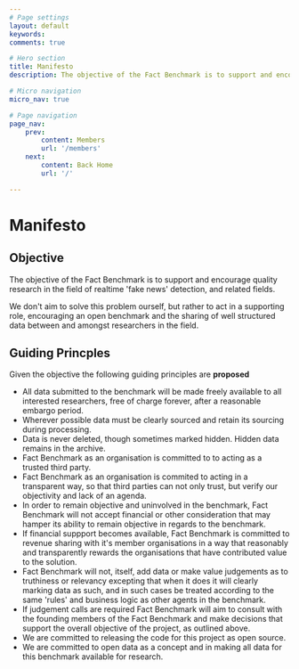 ```yaml
---
# Page settings
layout: default
keywords:
comments: true

# Hero section
title: Manifesto
description: The objective of the Fact Benchmark is to support and encourage quality research in the field of realtime 'fake news' detection. Our manifesto supports this objective by clearly outlining our commitment to open data, open code, objectivity and organisational transparency.

# Micro navigation
micro_nav: true

# Page navigation
page_nav:
    prev:
        content: Members
        url: '/members' 
    next:
        content: Back Home
        url: '/' 

---
```


# Manifesto


## Objective

The objective of the Fact Benchmark is to support and encourage quality research in the field of realtime 'fake news' detection, and related fields. 

We don't aim to solve this problem ourself, but rather to act in a supporting role, encouraging an open benchmark and the sharing of well structured data between and amongst researchers in the field. 

## Guiding Princples

Given the objective the following guiding principles are <b>proposed</b>

* All data submitted to the benchmark will be made freely available to all interested researchers, free of charge forever, after a reasonable embargo period.
* Wherever possible data must be clearly sourced and retain its sourcing during processing. 
* Data is never deleted, though sometimes marked hidden. Hidden data remains in the archive.
* Fact Benchmark as an organisation is committed to to acting as a trusted third party.
* Fact Benchmark as an organisation is commited to acting in a transparent way, so that third parties can not only trust, but verify our objectivity and lack of an agenda.
* In order to remain objective and uninvolved in the benchmark, Fact Benchmark will not accept financial or other consideration that may hamper its ability to remain objective in regards to the benchmark. 
* If financial suppport becomes available, Fact Benchmark is committed to revenue sharing with it's member organisations in a way that reasonably and transparently rewards the organisations that have contributed value to the solution.
* Fact Benchmark will not, itself, add data or make value judgements as to truthiness or relevancy excepting that when it does it will clearly marking data as such, and in such cases be treated according to the same 'rules' and business logic as other agents in the benchmark. 
* If judgement calls are required Fact Benchmark will aim to consult with the founding members of the Fact Benchmark and make decisions that support the overall objective of the project, as outlined above.
* We are committed to releasing the code for this project as open source. 
* We are committed to open data as a concept and in making all data for this benchmark available for research.

